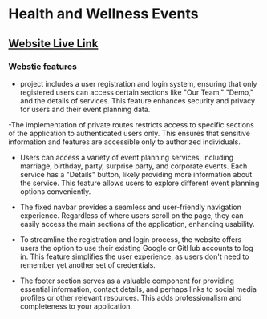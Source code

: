 # Health and Wellness Events

## [Website Live Link]() 

### Webstie features

- project includes a user registration and login system, ensuring that only registered users can access certain sections like "Our Team," "Demo," and the details of services. This feature enhances security and privacy for users and their event planning data.

-The implementation of private routes restricts access to specific sections of the application to authenticated users only. This ensures that sensitive information and features are accessible only to authorized individuals.

- Users can access a variety of event planning services, including marriage, birthday, party, surprise party, and corporate events. Each service has a "Details" button, likely providing more information about the service. This feature allows users to explore different event planning options conveniently.

- The fixed navbar provides a seamless and user-friendly navigation experience. Regardless of where users scroll on the page, they can easily access the main sections of the application, enhancing usability.
- To streamline the registration and login process, the website offers users the option to use their existing Google or GitHub accounts to log in. This feature simplifies the user experience, as users don't need to remember yet another set of credentials.

- The footer section serves as a valuable component for providing essential information, contact details, and perhaps links to social media profiles or other relevant resources. This adds professionalism and completeness to your application.